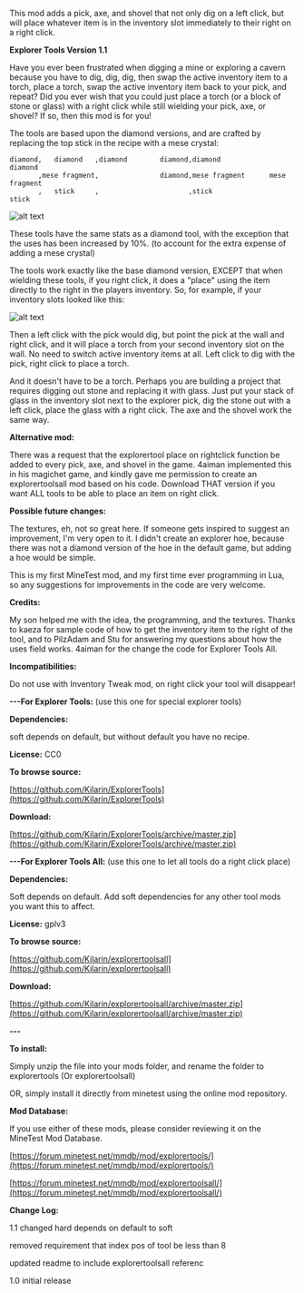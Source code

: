 This mod adds a pick, axe, and shovel that not only dig on a left click, but will place whatever item is in the inventory slot immediately to their right on a right click.

**Explorer Tools Version 1.1**

Have you ever been frustrated when digging a mine or exploring a cavern because you have to dig, dig, dig, then swap the active inventory item to a torch, place a torch, swap the active inventory item back to your pick, and repeat?  Did you ever wish that you could just place a torch (or a block of stone or glass) with a right click while still wielding your pick, axe, or shovel?  If so, then this mod is for you!

The tools are based upon the diamond versions, and are crafted by replacing the top stick in the recipe with a mese crystal:<p>
```
diamond,   diamond   ,diamond        diamond,diamond              diamond
       ,mese fragment,               diamond,mese fragment      mese fragment
       ,   stick     ,                      ,stick                 stick
```
![alt text](http://i57.tinypic.com/2maaog.png "image")

These tools have the same stats as a diamond tool, with the exception that the uses has been increased by 10%.  (to account for the extra expense of adding a mese crystal)<p>
The tools work exactly like the base diamond version, EXCEPT that when wielding these tools, if you right click, it does a "place" using the item directly to the right in the players inventory.  So, for example, if your inventory slots looked like this:

![alt text](http://i60.tinypic.com/11huw7k.png "image")

Then a left click with the pick would dig, but point the pick at the wall and right click, and it will place a torch from your second inventory slot on the wall.  No need to switch active inventory items at all.  Left click to dig with the pick, right click to place a torch.

And it doesn't have to be a torch.  Perhaps you are building a project that requires digging out stone and replacing it with glass.  Just put your stack of glass in the inventory slot next to the explorer pick, dig the stone out with a left click, place the glass with a right click.  The axe and the shovel work the same way.

**Alternative mod:**<p>
There was a request that the explorertool place on rightclick function be added to every pick, axe, and shovel in the game.  4aiman implemented this in his magichet game, and kindly gave me permission to create an explorertoolsall mod based on his code.  Download THAT version if you want ALL tools to be able to place an item on right click.

**Possible future changes:**<p>
The textures, eh, not so great here.  If someone gets inspired to suggest an improvement, I'm very open to it.  I didn't create an explorer hoe, because there was not a diamond version of the hoe in the default game, but adding a hoe would be simple.<p>
This is my first MineTest mod, and my first time ever programming in Lua, so any suggestions for improvements in the code are very welcome.

**Credits:**<p>
My son helped me with the idea, the programming, and the textures.  Thanks to kaeza for sample code of how to get the inventory item to the right of the tool, and to PilzAdam and Stu for answering my questions about how the uses field works.  4aiman for the change the code for Explorer Tools All.

**Incompatibilities:**<p>
Do not use with Inventory Tweak mod, on right click your tool will disappear!

**---For Explorer Tools:** (use this one for special explorer tools)<p>
**Dependencies:**<p>
soft depends on default, but without default you have no recipe.

**License:** CC0

**To browse source:**<p>
[https://github.com/Kilarin/ExplorerTools](https://github.com/Kilarin/ExplorerTools)

**Download:**<p>
[https://github.com/Kilarin/ExplorerTools/archive/master.zip](https://github.com/Kilarin/ExplorerTools/archive/master.zip)

**---For Explorer Tools All:** (use this one to let all tools do a right click place)<p>
**Dependencies:**<p>
Soft depends on default.  Add soft dependencies for any other tool mods you want this to affect.

**License:** gplv3

**To browse source:**<p>
[https://github.com/Kilarin/explorertoolsall](https://github.com/Kilarin/explorertoolsall)

**Download:**<p>
[https://github.com/Kilarin/explorertoolsall/archive/master.zip](https://github.com/Kilarin/explorertoolsall/archive/master.zip)

**---**

**To install:**<p>
Simply unzip the file into your mods folder, and rename the folder to explorertools (Or explorertoolsall)<p>
OR, simply install it directly from minetest using the online mod repository.

**Mod Database:**<p>
If you use either of these mods, please consider reviewing it on the MineTest Mod Database.<p>
[https://forum.minetest.net/mmdb/mod/explorertools/](https://forum.minetest.net/mmdb/mod/explorertools/)<p>
[https://forum.minetest.net/mmdb/mod/explorertoolsall/](https://forum.minetest.net/mmdb/mod/explorertoolsall/)

**Change Log:**<p>
1.1 changed hard depends on default to soft<p>
    removed requirement that index pos of tool be less than 8<p>
    updated readme to include explorertoolsall referenc<p>
1.0 initial release